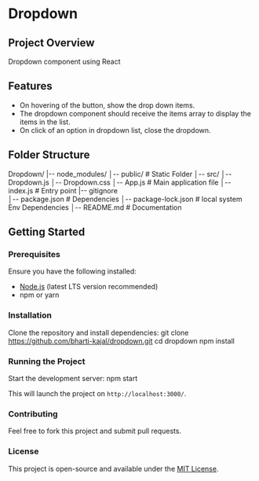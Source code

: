 # Dropdown

## Project Overview
Dropdown component using React

## Features
- On hovering of the button, show the drop down items.
- The dropdown component should receive the items array to display the items in the list.
- On click of an option in dropdown list, close the dropdown.

## Folder Structure
Dropdown/
|-- node_modules/
│-- public/              # Static Folder
│-- src/
    │-- Dropdown.js
    │-- Dropdown.css 
    │-- App.js          # Main application file
    │-- index.js        # Entry point
|-- gitignore    
│-- package.json        # Dependencies
│-- package-lock.json   # local system Env Dependencies
│-- README.md           # Documentation

## Getting Started

### Prerequisites
Ensure you have the following installed:
- [Node.js](https://nodejs.org/) (latest LTS version recommended)
- npm or yarn

### Installation
Clone the repository and install dependencies:
git clone https://github.com/bharti-kajal/dropdown.git
cd dropdown
npm install

### Running the Project
Start the development server:
npm start 

This will launch the project on `http://localhost:3000/`.

### Contributing
Feel free to fork this project and submit pull requests.

### License
This project is open-source and available under the [MIT License](LICENSE).

